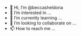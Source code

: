 - 👋 Hi, I’m @beccasheldona
- 👀 I’m interested in ...
- 🌱 I’m currently learning ...
- 💞️ I’m looking to collaborate on ...
- 📫 How to reach me ...

<!---
beccasheldona/beccasheldona is a ✨ special ✨ repository because its `README.md` (this file) appears on your GitHub profile.
You can click the Preview link to take a look at your changes.
--->
